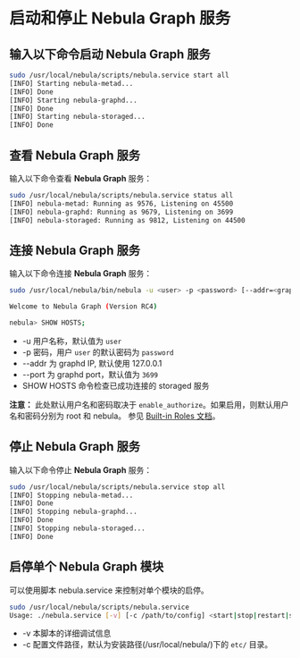 # 启动和停止 Nebula Graph 服务

## 输入以下命令启动 Nebula Graph 服务

```bash
sudo /usr/local/nebula/scripts/nebula.service start all
[INFO] Starting nebula-metad...
[INFO] Done
[INFO] Starting nebula-graphd...
[INFO] Done
[INFO] Starting nebula-storaged...
[INFO] Done
```

## 查看 Nebula Graph 服务

输入以下命令查看 **Nebula Graph** 服务：

```bash
sudo /usr/local/nebula/scripts/nebula.service status all
[INFO] nebula-metad: Running as 9576, Listening on 45500
[INFO] nebula-graphd: Running as 9679, Listening on 3699
[INFO] nebula-storaged: Running as 9812, Listening on 44500
```

## 连接 Nebula Graph 服务

输入以下命令连接 **Nebula Graph** 服务：

```bash
sudo /usr/local/nebula/bin/nebula -u <user> -p <password> [--addr=<graphd IP> --port=<graphd port>]

Welcome to Nebula Graph (Version RC4)

nebula> SHOW HOSTS;
```

* -u 用户名称，默认值为 `user`
* -p 密码，用户 `user` 的默认密码为 `password`
* --addr 为 graphd IP, 默认使用 127.0.0.1
* --port 为 graphd port，默认值为 `3699`
* SHOW HOSTS 命令检查已成功连接的 storaged 服务

**注意：** 此处默认用户名和密码取决于 `enable_authorize`。如果启用，则默认用户名和密码分别为 root 和 nebula。 参见 [Built-in Roles 文档](../4.account-management-statements/built-in-roles.md)。

## 停止 Nebula Graph 服务

输入以下命令停止 **Nebula Graph** 服务：

```bash
sudo /usr/local/nebula/scripts/nebula.service stop all
[INFO] Stopping nebula-metad...
[INFO] Done
[INFO] Stopping nebula-graphd...
[INFO] Done
[INFO] Stopping nebula-storaged...
[INFO] Done
```

## 启停单个 Nebula Graph 模块

可以使用脚本 nebula.service 来控制对单个模块的启停。

```bash
sudo /usr/local/nebula/scripts/nebula.service
Usage: ./nebula.service [-v] [-c /path/to/config] <start|stop|restart|status|kill> <metad|graphd|storaged|all>
```

* -v 本脚本的详细调试信息
* -c 配置文件路径，默认为安装路径(/usr/local/nebula/)下的 `etc/` 目录。
